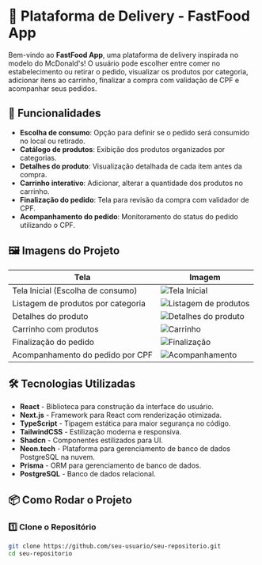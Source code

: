 # 🍔 Plataforma de Delivery - FastFood App

Bem-vindo ao **FastFood App**, uma plataforma de delivery inspirada no modelo do McDonald's! O usuário pode escolher entre comer no estabelecimento ou retirar o pedido, visualizar os produtos por categoria, adicionar itens ao carrinho, finalizar a compra com validação de CPF e acompanhar seus pedidos.

## 🚀 Funcionalidades

- **Escolha de consumo**: Opção para definir se o pedido será consumido no local ou retirado.
- **Catálogo de produtos**: Exibição dos produtos organizados por categorias.
- **Detalhes do produto**: Visualização detalhada de cada item antes da compra.
- **Carrinho interativo**: Adicionar, alterar a quantidade dos produtos no carrinho.
- **Finalização do pedido**: Tela para revisão da compra com validador de CPF.
- **Acompanhamento do pedido**: Monitoramento do status do pedido utilizando o CPF.

## 🖼️ Imagens do Projeto

| Tela                               | Imagem                                                           |
| ---------------------------------- | ---------------------------------------------------------------- |
| Tela Inicial (Escolha de consumo)  | ![Tela Inicial](https://i.postimg.cc/zGDj64Wt/image.png)         |
| Listagem de produtos por categoria | ![Listagem de produtos](https://i.postimg.cc/2jFnY2CP/image.png) |
| Detalhes do produto                | ![Detalhes do produto](https://i.postimg.cc/K8VMfW5g/image.png)  |
| Carrinho com produtos              | ![Carrinho](https://i.postimg.cc/mD31bgWQ/image.png)             |
| Finalização do pedido              | ![Finalização](https://i.postimg.cc/1XJgq7tX/image.png)          |
| Acompanhamento do pedido por CPF   | ![Acompanhamento](https://i.postimg.cc/N0m54jMW/image.png)       |

## 🛠️ Tecnologias Utilizadas

- **React** - Biblioteca para construção da interface do usuário.
- **Next.js** - Framework para React com renderização otimizada.
- **TypeScript** - Tipagem estática para maior segurança no código.
- **TailwindCSS** - Estilização moderna e responsiva.
- **Shadcn** - Componentes estilizados para UI.
- **Neon.tech** - Plataforma para gerenciamento de banco de dados PostgreSQL na nuvem.
- **Prisma** - ORM para gerenciamento de banco de dados.
- **PostgreSQL** - Banco de dados relacional.

## 📦 Como Rodar o Projeto

### 1️⃣ Clone o Repositório

```bash
git clone https://github.com/seu-usuario/seu-repositorio.git
cd seu-repositorio
```
